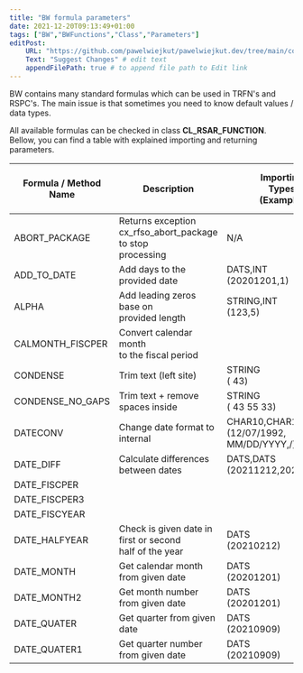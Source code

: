 ```yaml
---
title: "BW formula parameters"
date: 2021-12-20T09:13:49+01:00
tags: ["BW","BWFunctions","Class","Parameters"]
editPost:
    URL: "https://github.com/pawelwiejkut/pawelwiejkut.dev/tree/main/content"
    Text: "Suggest Changes" # edit text
    appendFilePath: true # to append file path to Edit link
---
```


BW contains many standard formulas which can be used in TRFN's and RSPC's. The main issue is that sometimes you need to know default values / data types. 

All available formulas can be checked in class **CL_RSAR_FUNCTION**. Bellow, you can find a table with explained importing and returning parameters.

| Formula / Method Name | Description                                                       | Importing<br>Types<br>(Example)                      | Returning<br>Types<br>(Example<br>result) |
|-----------------------|-------------------------------------------------------------------|------------------------------------------------------|-------------------------------------------|
| ABORT_PACKAGE         | Returns exception <br>cx_rfso_abort_package to stop<br>processing | N/A                                                  | N/A                                       |
| ADD_TO_DATE           | Add days to the provided date                                     | DATS,INT<br>(20201201,1)                             | DATS<br>20201202                          |
| ALPHA                 | Add leading zeros base on<br>provided length                      | STRING,INT <br>(123,5)                               | STRING<br>00123                           |
| CALMONTH_FISCPER      | Convert calendar month <br>to the fiscal period                   |                                                      |                                           |
| CONDENSE              | Trim text (left site)                                             | STRING<br>( 43)                                      | STRING<br>'43'                            |
| CONDENSE_NO_GAPS      | Trim text + remove spaces inside                                  | STRING<br>( 43 55 33)                                | STRING<br>'435533'                        |
| DATECONV              | Change date format to internal                                    | CHAR10,CHAR10,CHAR1<br>(12/07/1992,<br>MM/DD/YYYY,/) | DATS<br>19921207                          |
| DATE_DIFF             | Calculate differences between dates                               | DATS,DATS<br>(20211212,20211215)                     | INT<br>3                                  |
| DATE_FISCPER          |                                                                   |                                                      |                                           |
| DATE_FISCPER3         |                                                                   |                                                      |                                           |
| DATE_FISCYEAR         |                                                                   |                                                      |                                           |
| DATE_HALFYEAR         | Check is given date in first or second<br>half of the year        | DATS<br>(20210212)                                   | NUMC<br>1                                 |
| DATE_MONTH            | Get calendar month from given date                                | DATS<br>(20201201)                                   | NUMC<br>202012                            |
| DATE_MONTH2           | Get month number from given date                                  | DATS<br>(20201201)                                   | NUMC<br>12                                |
| DATE_QUATER           | Get quarter from given date                                       | DATS<br>(20210909)                                   | NUMC<br>20213                             |
| DATE_QUATER1          | Get quarter number from given date                                | DATS<br>(20210909)                                   | NUMC<br>3                                 |